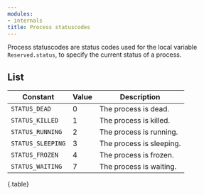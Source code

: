 ```yaml
---
modules:
- internals
title: Process statuscodes
---
```


Process statuscodes are status codes used for the local variable `Reserved.status`, to specify the current status of a process.

## List

| Constant | Value | Description |
|---|---|---|
| `STATUS_DEAD` | 0 | The process is dead. |
| `STATUS_KILLED` | 1 | The process is killed. |
| `STATUS_RUNNING` | 2 | The process is running. |
| `STATUS_SLEEPING` | 3 | The process is sleeping. |
| `STATUS_FROZEN` | 4 | The process is frozen. |
| `STATUS_WAITING` | 7 | The process is waiting.  |
{.table}
